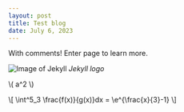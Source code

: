 ```yaml
---
layout: post
title: Test blog
date: July 6, 2023
---
```

With comments! Enter page to learn more.

![Image of Jekyll](https://jekyllrb.com/img/logo-2x.png)
*Jekyll logo*

\\( a^2 \\)

\\[ \int^5_3 \frac{f(x)}{g(x)}dx = \e^{\frac{x}{3}-1} \\]